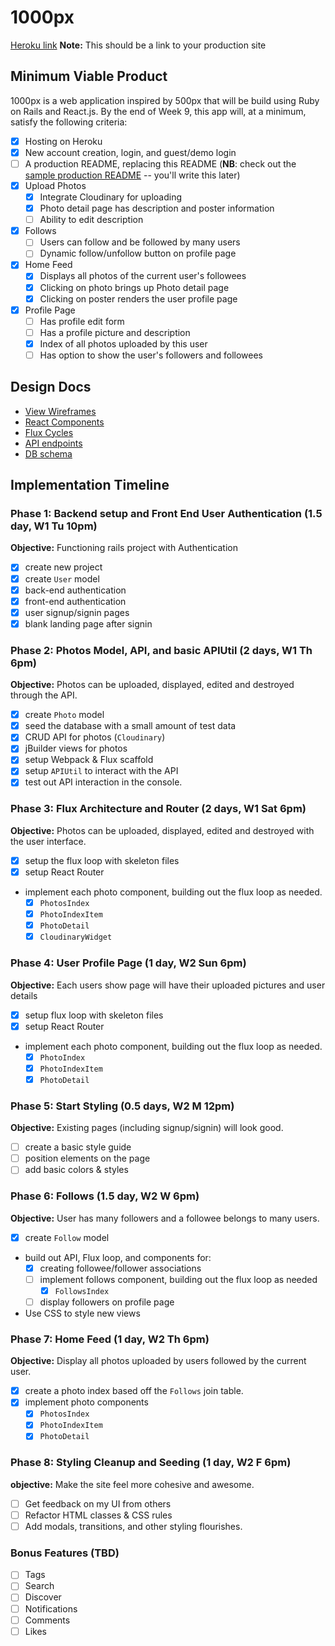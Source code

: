 # 1000px

[Heroku link][heroku] **Note:** This should be a link to your production site

[heroku]: https://l000px.herokuapp.com/

## Minimum Viable Product

1000px is a web application inspired by 500px that will be build using Ruby on Rails and React.js.  By the end of Week 9, this app will, at a minimum, satisfy the following criteria:

- [x] Hosting on Heroku
- [x] New account creation, login, and guest/demo login
- [ ] A production README, replacing this README (**NB**: check out the [sample production README](docs/production_readme.md) -- you'll write this later)
- [x] Upload Photos
  - [x] Integrate Cloudinary for uploading
  - [x] Photo detail page has description and poster information
  - [ ] Ability to edit description
- [x] Follows
  - [ ] Users can follow and be followed by many users
  - [ ] Dynamic follow/unfollow button on profile page
- [x] Home Feed
  - [x] Displays all photos of the current user's followees
  - [x] Clicking on photo brings up Photo detail page
  - [x] Clicking on poster renders the user profile page
- [x] Profile Page
  - [ ] Has profile edit form
  - [ ] Has a profile picture and description
  - [x] Index of all photos uploaded by this user
  - [ ] Has option to show the user's followers and followees

## Design Docs
* [View Wireframes][views]
* [React Components][components]
* [Flux Cycles][flux-cycles]
* [API endpoints][api-endpoints]
* [DB schema][schema]

[views]: docs/views.md
[components]: docs/components.md
[flux-cycles]: docs/flux-cycles.md
[api-endpoints]: docs/api-endpoints.md
[schema]: docs/schema.md

## Implementation Timeline

### Phase 1: Backend setup and Front End User Authentication (1.5 day, W1 Tu 10pm)

**Objective:** Functioning rails project with Authentication

- [x] create new project
- [x] create `User` model
- [x] back-end authentication
- [x] front-end authentication
- [x] user signup/signin pages
- [x] blank landing page after signin

### Phase 2: Photos Model, API, and basic APIUtil (2 days, W1 Th 6pm)

**Objective:** Photos can be uploaded, displayed, edited and destroyed through the API.

- [x] create `Photo` model
- [x] seed the database with a small amount of test data
- [x] CRUD API for photos (`Cloudinary`)
- [x] jBuilder views for photos
- [x] setup Webpack & Flux scaffold
- [x] setup `APIUtil` to interact with the API
- [x] test out API interaction in the console.

### Phase 3: Flux Architecture and Router (2 days, W1 Sat 6pm)

**Objective:** Photos can be uploaded, displayed, edited and destroyed with the user interface.

- [x] setup the flux loop with skeleton files
- [x] setup React Router
- implement each photo component, building out the flux loop as needed.
  - [x] `PhotosIndex`
  - [x] `PhotoIndexItem`
  - [x] `PhotoDetail`
  - [x] `CloudinaryWidget`

### Phase 4: User Profile Page (1 day, W2 Sun 6pm)

**Objective:** Each users show page will have their uploaded pictures and user details

- [x] setup flux loop with skeleton files
- [x] setup React Router
- implement each photo component, building out the flux loop as needed.
  - [x] `PhotoIndex`
  - [x] `PhotoIndexItem`
  - [x] `PhotoDetail`

### Phase 5: Start Styling (0.5 days, W2 M 12pm)

**Objective:** Existing pages (including signup/signin) will look good.

- [ ] create a basic style guide
- [ ] position elements on the page
- [ ] add basic colors & styles

### Phase 6: Follows (1.5 day, W2 W 6pm)

**Objective:** User has many followers and a followee belongs to many users.

- [x] create `Follow` model
- build out API, Flux loop, and components for:
  - [x] creating followee/follower associations
  - [ ] implement follows component, building out the flux loop as needed
    - [x] `FollowsIndex`
  - [ ] display followers on profile page
- Use CSS to style new views

### Phase 7: Home Feed (1 day, W2 Th 6pm)

**Objective:** Display all photos uploaded by users followed by the current user.

- [x] create a photo index based off the `Follows` join table.
- [x] implement photo components
  - [x] `PhotosIndex`
  - [x] `PhotoIndexItem`
  - [x] `PhotoDetail`

### Phase 8: Styling Cleanup and Seeding (1 day, W2 F 6pm)

**objective:** Make the site feel more cohesive and awesome.

- [ ] Get feedback on my UI from others
- [ ] Refactor HTML classes & CSS rules
- [ ] Add modals, transitions, and other styling flourishes.

### Bonus Features (TBD)
- [ ] Tags
- [ ] Search
- [ ] Discover
- [ ] Notifications
- [ ] Comments
- [ ] Likes

[phase-one]: docs/phases/phase1.md
[phase-two]: docs/phases/phase2.md
[phase-three]: docs/phases/phase3.md
[phase-four]: docs/phases/phase4.md
[phase-five]: docs/phases/phase5.md
